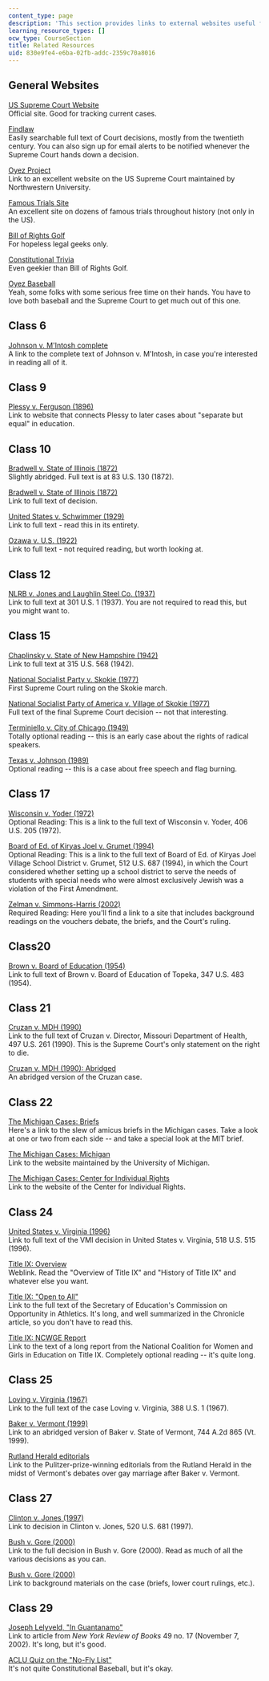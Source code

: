 ```yaml
---
content_type: page
description: 'This section provides links to external websites useful for the course. '
learning_resource_types: []
ocw_type: CourseSection
title: Related Resources
uid: 830e9fe4-e6ba-02fb-addc-2359c70a8016
---
```


General Websites
----------------

[US Supreme Court Website](http://www.supremecourtus.gov/)  
Official site. Good for tracking current cases.

[Findlaw](http://www.findlaw.com/)  
Easily searchable full text of Court decisions, mostly from the twentieth century. You can also sign up for email alerts to be notified whenever the Supreme Court hands down a decision.

[Oyez Project](http://www.oyez.org/oyez/frontpage)  
Link to an excellent website on the US Supreme Court maintained by Northwestern University.

[Famous Trials Site](http://www.famous-trials.com/)  
An excellent site on dozens of famous trials throughout history (not only in the US).

[Bill of Rights Golf](http://law2.umkc.edu/faculty/projects/ftrials/conlaw/golf.htm)  
For hopeless legal geeks only.

[Constitutional Trivia](http://www.funtrivia.com/quizzes/world/us_law/constitution_of_the_usa.html)  
Even geekier than Bill of Rights Golf.

[Oyez Baseball](https://www.fastcase.com/blog/the-baseball-card-that-changed-the-sound-of-the-supreme-court/)  
Yeah, some folks with some serious free time on their hands. You have to love both baseball and the Supreme Court to get much out of this one.

Class 6
-------

[Johnson v. M'Intosh complete](http://www.casebriefs.com/blog/law/property/property-law-keyed-to-dukeminier/first-possession-acquisition-of-property-by-discovery-capture-and-creation/johnson-v-mintosh/)  
A link to the complete text of Johnson v. M'Intosh, in case you're interested in reading all of it.

Class 9
-------

[Plessy v. Ferguson (1896)](https://www.oyez.org/cases/1850-1900/163us537)  
Link to website that connects Plessy to later cases about "separate but equal" in education.

Class 10
--------

[Bradwell v. State of Illinois (1872)](http://caselaw.lp.findlaw.com/scripts/getcase.pl?court=US&vol=83&invol=130)  
Slightly abridged. Full text is at 83 U.S. 130 (1872).

[Bradwell v. State of Illinois (1872)](http://caselaw.lp.findlaw.com/scripts/getcase.pl?court=US&vol=83&invol=130)  
Link to full text of decision.

[United States v. Schwimmer (1929)](http://caselaw.lp.findlaw.com/scripts/getcase.pl?court=US&vol=279&invol=644)  
Link to full text - read this in its entirety.

[Ozawa v. U.S. (1922)](http://caselaw.lp.findlaw.com/scripts/getcase.pl?court=US&vol=260&invol=178)  
Link to full text - not required reading, but worth looking at.

Class 12
--------

[NLRB v. Jones and Laughlin Steel Co. (1937)](http://caselaw.lp.findlaw.com/scripts/getcase.pl?court=US&vol=301&invol=1)  
Link to full text at 301 U.S. 1 (1937). You are not required to read this, but you might want to.

Class 15
--------

[Chaplinsky v. State of New Hampshire (1942)](http://caselaw.lp.findlaw.com/scripts/getcase.pl?court=US&vol=315&invol=568)  
Link to full text at 315 U.S. 568 (1942).

[National Socialist Party v. Skokie (1977)](http://caselaw.lp.findlaw.com/scripts/getcase.pl?court=US&vol=432&invol=43)  
First Supreme Court ruling on the Skokie march.

[National Socialist Party of America v. Village of Skokie (1977)](http://caselaw.lp.findlaw.com/scripts/getcase.pl?court=US&vol=434&invol=1327)  
Full text of the final Supreme Court decision -- not that interesting.

[Terminiello v. City of Chicago (1949)](http://caselaw.lp.findlaw.com/scripts/getcase.pl?court=US&vol=337&invol=1)  
Totally optional reading -- this is an early case about the rights of radical speakers.

[Texas v. Johnson (1989)](http://caselaw.lp.findlaw.com/scripts/getcase.pl?court=US&vol=491&invol=397)  
Optional reading -- this is a case about free speech and flag burning.

Class 17
--------

[Wisconsin v. Yoder (1972)](http://caselaw.lp.findlaw.com/scripts/getcase.pl?court=US&vol=406&invol=205)  
Optional Reading: This is a link to the full text of Wisconsin v. Yoder, 406 U.S. 205 (1972).

[Board of Ed. of Kiryas Joel v. Grumet (1994)](http://caselaw.lp.findlaw.com/scripts/getcase.pl?court=US&vol=000&invol=u10355)  
Optional Reading: This is a link to the full text of Board of Ed. of Kiryas Joel Village School District v. Grumet, 512 U.S. 687 (1994), in which the Court considered whether setting up a school district to serve the needs of students with special needs who were almost exclusively Jewish was a violation of the First Amendment.

[Zelman v. Simmons-Harris (2002)](http://www.law.cornell.edu/supct/html/00-1751.ZS.html)  
Required Reading: Here you'll find a link to a site that includes background readings on the vouchers debate, the briefs, and the Court's ruling.

Class20
-------

[Brown v. Board of Education (1954)](http://caselaw.lp.findlaw.com/scripts/getcase.pl?court=US&vol=347&invol=483)  
Link to full text of Brown v. Board of Education of Topeka, 347 U.S. 483 (1954).

Class 21
--------

[Cruzan v. MDH (1990)](http://caselaw.lp.findlaw.com/scripts/getcase.pl?court=US&vol=497&invol=261)  
Link to the full text of Cruzan v. Director, Missouri Department of Health, 497 U.S. 261 (1990). This is the Supreme Court's only statement on the right to die.

[Cruzan v. MDH (1990): Abridged](https://www.casebriefs.com/blog/law/constitutional-law/constitutional-law-keyed-to-stone/implied-fundamental-rights/cruzan-v-director-missouri-department-of-health-2/)  
An abridged version of the Cruzan case.

Class 22
--------

[The Michigan Cases: Briefs](http://supreme.lp.findlaw.com/supreme_court/docket/2002/april.html)  
Here's a link to the slew of amicus briefs in the Michigan cases. Take a look at one or two from each side -- and take a special look at the MIT brief.

[The Michigan Cases: Michigan](http://www.umich.edu/~urel/admissions/)  
Link to the website maintained by the University of Michigan.

[The Michigan Cases: Center for Individual Rights](http://www.cir-usa.org/cases/michigan.html)  
Link to the website of the Center for Individual Rights.

Class 24
--------

[United States v. Virginia (1996)](http://caselaw.lp.findlaw.com/scripts/getcase.pl?court=US&vol=000&invol=u20026)  
Link to full text of the VMI decision in United States v. Virginia, 518 U.S. 515 (1996).

[Title IX: Overview](http://bailiwick.lib.uiowa.edu/ge/)  
Weblink. Read the "Overview of Title IX" and "History of Title IX" and whatever else you want.

[Title IX: "Open to All"](http://www.ed.gov/about/bdscomm/list/athletics/report.html)  
Link to the full text of the Secretary of Education's Commission on Opportunity in Athletics. It's long, and well summarized in the Chronicle article, so you don't have to read this.

[Title IX: NCWGE Report](http://ncwge.org/pubs-reports.html)  
Link to the text of a long report from the National Coalition for Women and Girls in Education on Title IX. Completely optional reading -- it's quite long.

Class 25
--------

[Loving v. Virginia (1967)](http://caselaw.lp.findlaw.com/scripts/getcase.pl?court=US&vol=388&invol=1)  
Link to the full text of the case Loving v. Virginia, 388 U.S. 1 (1967).

[Baker v. Vermont (1999)](http://www-unix.oit.umass.edu/~leg450/Cases%20and%20statutes/Baker.pdf)  
Link to an abridged version of Baker v. State of Vermont, 744 A.2d 865 (Vt. 1999).

[Rutland Herald editorials](http://www.rutlandherald.com/apps/pbcs.dll/frontpage)  
Link to the Pulitzer-prize-winning editorials from the Rutland Herald in the midst of Vermont's debates over gay marriage after Baker v. Vermont.

Class 27
--------

[Clinton v. Jones (1997)](http://www.law.cornell.edu/supct/html/95-1853.ZS.html)  
Link to decision in Clinton v. Jones, 520 U.S. 681 (1997).

[Bush v. Gore (2000)](http://www.law.cornell.edu/supct/html/00-949.ZPC.html)  
Link to the full decision in Bush v. Gore (2000). Read as much of all the various decisions as you can.

[Bush v. Gore (2000)](http://www.law.cornell.edu/background/election/)  
Link to background materials on the case (briefs, lower court rulings, etc.).

Class 29
--------

[Joseph Lelyveld, "In Guantanamo"](http://www.nybooks.com/articles/15806)  
Link to article from _New York Review of Books_ 49 no. 17 (November 7, 2002). It's long, but it's good.

[ACLU Quiz on the "No-Fly List"](https://www.aclu.org/other/no-fly-list-risk)  
It's not quite Constitutional Baseball, but it's okay.